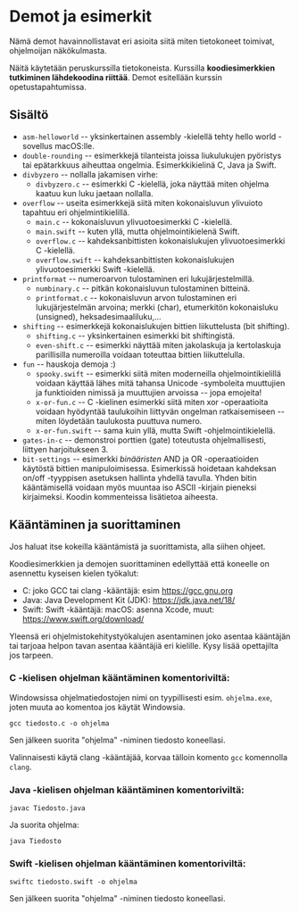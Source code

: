 # Demot ja esimerkit

Nämä demot havainnollistavat eri asioita siitä miten tietokoneet toimivat, ohjelmoijan näkökulmasta.

Näitä käytetään peruskurssilla tietokoneista. Kurssilla **koodiesimerkkien tutkiminen lähdekoodina riittää**. Demot esitellään kurssin opetustapahtumissa. 

## Sisältö

* `asm-helloworld` -- yksinkertainen assembly -kielellä tehty hello world -sovellus macOS:lle.
* `double-rounding` -- esimerkkejä tilanteista joissa liukulukujen pyöristys tai epätarkkuus aiheuttaa ongelmia. Esimerkkikielinä C, Java ja Swift.
* `divbyzero` -- nollalla jakamisen virhe:
  * `divbyzero.c` -- esimerkki C -kielellä, joka näyttää miten ohjelma kaatuu kun luku jaetaan nollalla.
* `overflow` -- useita esimerkkejä siitä miten kokonaisluvun ylivuioto tapahtuu eri ohjelmintikielillä.
  * `main.c` -- kokonaisluvun ylivuotoesimerkki C -kielellä.
  * `main.swift` -- kuten yllä, mutta ohjelmointikielenä Swift. 
  * `overflow.c` -- kahdeksanbittisten kokonaislukujen ylivuotoesimerkki C -kielellä.
  * `overflow.swift` -- kahdeksanbittisten kokonaislukujen ylivuotoesimerkki Swift -kielellä.
* `printformat` -- numeroarvon tulostaminen eri lukujärjestelmillä.
  * `numbinary.c` -- pitkän kokonaisluvun tulostaminen bitteinä.
  * `printformat.c` -- kokonaisluvun arvon tulostaminen eri lukujärjestelmän arvoina; merkki (char), etumerkitön kokonaisluku (unsigned), heksadesimaaliluku,...
* `shifting` -- esimerkkejä kokonaislukujen bittien liikuttelusta (bit shifting).
  * `shifting.c` -- yksinkertainen esimerkki bit shiftingistä.
  * `even-shift.c` -- esimerkki näyttää miten jakolaskuja ja kertolaskuja parillisilla numeroilla voidaan toteuttaa bittien liikuttelulla.
* `fun` -- hauskoja demoja :)
  * `spooky.swift` -- esimerkki siitä miten moderneilla ohjelmointikielillä voidaan käyttää lähes mitä tahansa Unicode -symboleita muuttujien ja funktioiden nimissä ja muuttujien arvoissa -- jopa emojeita!
  * `x-or-fun.c` -- C -kielinen esimerkki siitä miten xor -operaatioita voidaan hyödyntää taulukoihin liittyvän ongelman ratkaisemiseen -- miten löydetään taulukosta puuttuva numero.
  * `x-or-fun.swift` -- sama kuin yllä, mutta Swift -ohjelmointikielellä.
* `gates-in-c` -- demonstroi porttien (gate) toteutusta ohjelmallisesti, liittyen harjoitukseen 3.
* `bit-settings` -- esimerkki *binääristen* AND ja OR -operaatioiden käytöstä bittien manipuloimisessa. Esimerkissä hoidetaan kahdeksan on/off -tyyppisen asetuksen hallinta yhdellä tavulla. Yhden bitin kääntämisellä voidaan myös muuntaa iso ASCII -kirjain pieneksi kirjaimeksi. Koodin kommenteissa lisätietoa aiheesta.

## Kääntäminen ja suorittaminen

Jos haluat itse kokeilla kääntämistä ja suorittamista, alla siihen ohjeet.

Koodiesimerkkien ja demojen suorittaminen edellyttää että koneelle on asennettu kyseisen kielen työkalut:

* C: joko GCC tai clang -kääntäjä: esim https://gcc.gnu.org
* Java: Java Development Kit (JDK): https://jdk.java.net/18/
* Swift: Swift -kääntäjä: macOS: asenna Xcode, muut: https://www.swift.org/download/

Yleensä eri ohjelmistokehitystyökalujen asentaminen joko asentaa kääntäjän tai tarjoaa helpon tavan asentaa kääntäjiä eri kielille. Kysy lisää opettajilta jos tarpeen.

### C -kielisen ohjelman kääntäminen komentoriviltä:

Windowsissa ohjelmatiedostojen nimi on tyypillisesti esim. `ohjelma.exe`, joten muuta ao komentoa jos käytät Windowsia.

```console
gcc tiedosto.c -o ohjelma
```

Sen jälkeen suorita "ohjelma" -niminen tiedosto koneellasi.

Valinnaisesti käytä clang -kääntäjää, korvaa tälloin komento `gcc` komennolla `clang`.

### Java -kielisen ohjelman kääntäminen komentoriviltä:

```console
javac Tiedosto.java
```
Ja suorita ohjelma:

```console
java Tiedosto
```

### Swift -kielisen ohjelman kääntäminen komentoriviltä:

```console
swiftc tiedosto.swift -o ohjelma
```

Sen jälkeen suorita "ohjelma" -niminen tiedosto koneellasi.

